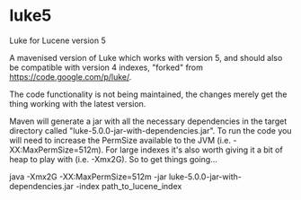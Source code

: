 # luke5
Luke for Lucene version 5

A mavenised version of Luke which works with version 5, and should also be compatible with version 4 indexes,
"forked" from https://code.google.com/p/luke/.

The code functionality is not being maintained, the changes merely get the thing working with the latest version.

Maven will generate a jar with all the necessary dependencies in the target directory called "luke-5.0.0-jar-with-dependencies.jar". To run the code you will need to increase the PermSize available to the JVM (i.e. -XX:MaxPermSize=512m). For large indexes it's also worth giving it a bit of heap to play with (i.e. -Xmx2G). So to get things going...

java -Xmx2G -XX:MaxPermSize=512m -jar luke-5.0.0-jar-with-dependencies.jar -index path_to_lucene_index
